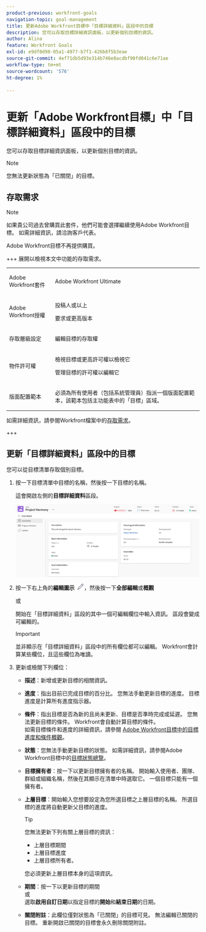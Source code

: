 ```yaml
---
product-previous: workfront-goals
navigation-topic: goal-management
title: 更新Adobe Workfront目標中「目標詳細資料」區段中的目標
description: 您可以存取目標詳細資訊面板，以更新個別目標的資訊。
author: Alina
feature: Workfront Goals
exl-id: e9df0d98-05a1-4977-b7f1-426b8f5b3eae
source-git-commit: 4ef71db5d93e314b746e8acdbf90fd041c6e71ae
workflow-type: tm+mt
source-wordcount: '576'
ht-degree: 1%

---
```


# 更新「Adobe Workfront目標」中「目標詳細資料」區段中的目標

<!--Audited for P&P only: 10/2025-->

您可以存取目標詳細資訊面板，以更新個別目標的資訊。

>[!NOTE]
>
>您無法更新狀態為「已關閉」的目標。

## 存取需求

>[!NOTE]
>
>如果貴公司過去曾購買此套件，他們可能會選擇繼續使用Adobe Workfront目標。 如需詳細資訊，請洽詢客戶代表。
>
>Adobe Workfront目標不再提供購買。

+++ 展開以檢視本文中功能的存取需求。 

<table style="table-layout:auto">
<col>
</col>
<col>
</col>
<tbody>
 <tr>
  <td> <p>Adobe Workfront套件</p> </td> 
   <td> 
   <p>Adobe Workfront Ultimate</p>
   </td> 
  </tr>
 <tr>
 <td role="rowheader">Adobe Workfront授權</td>
 <td>
 <p>投稿人或以上</p>
<p>要求或更高版本</p></td>
 </tr>
  <tr>
 <td role="rowheader">存取層級設定</td>
 <td> <p>編輯目標的存取權</p> </td>
 </tr>
 <tr data-mc-conditions="">
 <td role="rowheader">物件許可權</td>
 <td>
  <div>
  <p>檢視目標或更高許可權以檢視它</p>
  <p>管理目標的許可權以編輯它</p>
  </div> </td>
 </tr>
<tr>
   <td role="rowheader"><p>版面配置範本</p></td>
   <td> <p>必須為所有使用者（包括系統管理員）指派一個版面配置範本，該範本包括主功能表中的「目標」區域。 </p>  
</td>
  </tr>
</tbody>
</table>

如需詳細資訊，請參閱Workfront檔案中的[存取需求](/help/quicksilver/administration-and-setup/add-users/access-levels-and-object-permissions/access-level-requirements-in-documentation.md)。

+++

<!--Old:
<table style="table-layout:auto">
<col>
</col>
<col>
</col>
<tbody>
 <tr> 
   <td role="rowheader">Adobe Workfront plan*</td> 
   <td> 
   <p>For the new plan and license structure:
  <ul><li>An Ultimate plan </li></ul>
   </p>
<p>For the current plan and license structure: 
<ul><li> A Pro or higher </li>
  <li>An Adobe Workfront Goals license in addition to a Workfront license.</li></ul></p>
   </td> 
  </tr>
 <tr>
 <td role="rowheader">Adobe Workfront license*</td>
 <td>
 <p>New license: Contributor or higher</p>
 Or
 <p>Current license: Request or higher</p> <p>For more information, see <a href="../../administration-and-setup/add-users/access-levels-and-object-permissions/wf-licenses.md" class="MCXref xref">Adobe Workfront licenses overview</a>.</p> </td>
 </tr>
 <tr>
 <td role="rowheader">Product*</td>
 <td>
  <p> New product requirement: Workfront</p>
  Or
  <p>Current product requirement: In addition to a Workfront license, you must purchase a license for Adobe Workfront Goals. </p> <p>For information, see <a href="../../workfront-goals/goal-management/access-needed-for-wf-goals.md" class="MCXref xref">Requirements to use Workfront Goals</a>. </p> </td>
 </tr>
 <tr>
 <td role="rowheader">Access level*</td>
 <td> <p>Edit access to Goals</p> </td>
 </tr>
 <tr data-mc-conditions="">
 <td role="rowheader">Object permissions</td>
 <td>
  <div>
  <p>View or higher permissions to the goal to view it</p>
  <p>Manage permissions to the goal to edit it</p>
  <p>For information about sharing goals, see <a href="../../workfront-goals/workfront-goals-settings/share-a-goal.md" class="MCXref xref">Share a goal in Workfront Goals</a>. </p>
  </div> </td>
 </tr>
 <tr>
   <td role="rowheader"><p>Layout template</p></td>
   <td> <p>All users, including Workfront administrators,  must be assigned a layout template that includes the Goals area in the Main Menu. </p>  
</td>
  </tr>
</tbody>
</table>-->

## 更新「目標詳細資料」區段中的目標

您可以從目標清單存取個別目標。

<!--

Updating goals in the Goal Details panel differs depending on where you access the goal from. 

### Update goals in the Goal Details panel in the Production environment

1. Click the **Main Menu** icon ![Main Menu icon](assets/main-menu-icon.png) > **Goals** in the upper-right corner.

   (!-- Add this when Shell is available to all: or (if available), click the **Main Menu** icon ![Main menu icon](../goal-management/assets/three-line-main-menu-icon.png) in the upper-left corner)
   --)

   This opens the Goals area in Workfront. 

1. Click the name of a goal in the Goal List, then click the name of a goal.

   This opens the Goal Details panel on the right.
   ![Goal details summary](assets/goal-details-summary-tab-350x294.png)

   >[!TIP]
   >
   >You can also click the name of a goal in the Goal Alignment, Check-in, or Pulse sections. 
   >
   ><!-- drafted for goal redesign:
   >Add this to the TIP above with goal redesign: 
   >
   >The Check-in and Pulse sections have been removed from the Preview environment.
   >

1. On the Summary tab, click the **More icon** ![More icon](assets/more-icon.png), then click any of the following options:

   1. **Edit**. For information about editing goals, see [Edit goals in Adobe Workfront Goals](../../workfront-goals/goal-management/edit-goals.md).
   1. **Copy**. For information about copying goals, see [Copy goals in Adobe Workfront Goals](../../workfront-goals/goal-management/copy-goals.md).
   1. **Activate**. This option is available only for drafted and inactive goals.

      For information about activating goals, see [Access and open goals in Adobe Workfront Goals](../../workfront-goals/goal-management/access-goals-in-wf-goals.md). 
   
   1. **Close**, then click**Close Goal**. This option is available only for active goals.

      For information about closing goals, see [Close and reopen goals in Adobe Workfront Goals](../../workfront-goals/goal-management/close-and-reopen-goals.md). 
   
   1. **Deactivate**. This option is available only for active goals. This deactivates the goal immediately.

      For information about deactivating goals, see [Delete and deactivate goals in Adobe Workfront Goals](../../workfront-goals/goal-management/delete-and-deactivate-goals.md).
   
   1. **Delete**, then click **Yes, Delete**.

      For information about deleting goals, see [Delete and deactivate goals in Adobe Workfront Goals](../../workfront-goals/goal-management/delete-and-deactivate-goals.md).

      >[!NOTE]
      >
      >Deleted goals cannot be recovered.

   1. **Reopen**, then click **Reopen**. This option is available only for closed goals that are from a current time period.

      For information about reopening goals, see [Close and reopen goals in Adobe Workfront Goals](../../workfront-goals/goal-management/close-and-reopen-goals.md). 
   
   1. (Conditional) If you clicked any of the options between steps a-i above except Delete or Reopen, click **Save**.    
   
      (!--ensure this is accurate)--)

1. Click **Align to another goal** in the upper-right of the Summary tab, then specify the name of a goal in the **Align to** **another goal** field that you want to align the current goal to. The current goal becomes the child of the goal you align it to. For information about child and parent goals, see [Align goals by connecting them in Adobe Workfront Goals](../../workfront-goals/goal-alignment/align-goals-by-connecting-them.md). 
1. Click **Add results**. Results drive the progress of your goal. For information about adding results, see [Add results to goals in Adobe Workfront Goals](../../workfront-goals/results-and-activities/add-results-to-goals.md).

1. Click **Add activities**. Activities drive the progress of your goal. For information about adding activities, see [Add activities to goals in Adobe Workfront Goals](../../workfront-goals/results-and-activities/add-activities-to-goals.md). 

1. Click the **Updates** tab. Here, you can view goal comments and review the entire editing history of the goal, activities, and results, to understand who changed what and when.

   ![Goal details updates](assets/goal-details-updates-tab-350x280.png)

1. (Optional) Deselect any of the following options if you want to not display them in the Updates tab.&nbsp;They are selected by default: 

   | Option |Description  |
   |---|---|
   | Progress Updates |Displays information about the history of progress updates on results and activities.  |
   | Comments |Displays comments made by users on the goal.  |
   | Editing History |Displays information about creating and updating the goal, results, and activities.  |

1. (Optional) Click **Details** under a progress or an editing history update to display additional information about the update.

   ![Details in update tab](assets/update-details-in-updates-tab-expanded-highlighted-350x139.png)

-->



1. 按一下目標清單中目標的名稱，然後按一下目標的名稱。

   這會開啟左側的&#x200B;**目標詳細資料**&#x200B;區段。

   ![目標頁面](assets/goal-page-unshimmed.png)

1. 按一下右上角的&#x200B;**編輯圖示** ![編輯圖示](assets/edit-icon.png)，然後按一下&#x200B;**全部編輯**&#x200B;或&#x200B;**概觀**

   或

   開始在「目標詳細資料」區段的其中一個可編輯欄位中輸入資訊。 區段會變成可編輯的。

   >[!IMPORTANT]
   >
   >並非顯示在「目標詳細資料」區段中的所有欄位都可以編輯。 Workfront會計算某些欄位，且這些欄位為唯讀。

1. 更新或檢閱下列欄位：

   * **描述**：新增或更新目標的相關資訊。
   * **進度**：指出目前已完成目標的百分比。 您無法手動更新目標的進度。 目標進度是計算所有進度指示器。
   * **條件**：指出目標是否為新的且尚未更新、目標是否準時完成或延遲。 您無法更新目標的條件。 Workfront會自動計算目標的條件。\
     如需目標條件和進度的詳細資訊，請參閱
     [Adobe Workfront目標中的目標進度和條件概觀](../goal-management/calculate-goal-progress.md)。
   * **狀態**：您無法手動更新目標的狀態。 如需詳細資訊，請參閱Adobe Workfront目標中的[目標狀態總覽](../goal-management/goal-status-overview.md)。
   * **目標擁有者**：按一下以更新目標擁有者的名稱。 開始輸入使用者、團隊、群組或組織名稱，然後在其顯示在清單中時選取它。 一個目標只能有一個擁有者。
   * **上層目標**：開始輸入您想要設定為您所選目標之上層目標的名稱。 所選目標的進度將自動更新父目標的進度。

     >[!TIP]
     >
     >您無法更新下列有關上層目標的資訊：
     >    * 上層目標期間
     >    * 上層目標進度
     >    * 上層目標所有者。
     >      
     >您必須更新上層目標本身的這項資訊。

   * **期間**：按一下以更新目標的期間\
     或\
     選取&#x200B;**啟用自訂日期**&#x200B;以指定目標的&#x200B;**開始**&#x200B;和&#x200B;**結束日期**&#x200B;的日期。
   * **關閉附註**：此欄位僅對狀態為「已關閉」的目標可見。 無法編輯已關閉的目標。 重新開啟已關閉的目標會永久刪除關閉附註。


